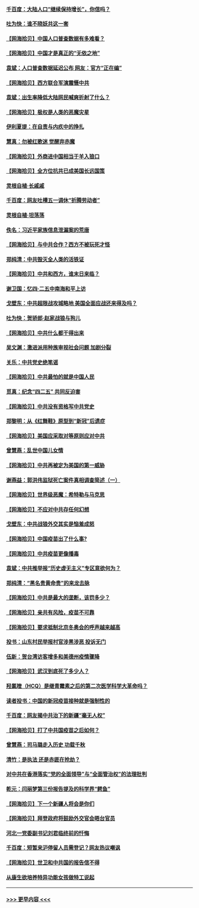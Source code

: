 #### [千百度：大陆人口“继续保持增长”，你信吗？](../pages/nsc993/n12918946.md?t=05030801) 
#### [吐为快：谁不晓妖共这一套](../pages/nsc993/n12918941.md?t=05030801) 
#### [【网海拾贝】中国人口普查数据有多难看？](../pages/nsc993/n12917822.md?t=05030801) 
#### [【网海拾贝】中国才是真正的“无依之地”](../pages/nsc993/n12915845.md?t=05030801) 
#### [袁斌：人口普查数据延迟公布 网友：官方“正在编”](../pages/nsc993/n12915748.md?t=05030801) 
#### [【网海拾贝】西方联合军演震慑中共](../pages/nsc993/n12913466.md?t=05030801) 
#### [袁斌：出生率降低大陆网民喊爽折射了什么？](../pages/nsc993/n12913365.md?t=05030801) 
#### [【网海拾贝】极权是人类的恶魔灾星](../pages/nsc993/n12910697.md?t=05030801) 
#### [伊利夏提：在自责与内疚中的挣扎](../pages/nsc993/n12910493.md?t=05030801) 
#### [慧真：勿被红歌迷 觉醒弃赤魔](../pages/nsc993/n12910485.md?t=05030801) 
#### [【网海拾贝】外商进中国相当于羊入狼口](../pages/nsc993/n12908274.md?t=05030801) 
#### [【网海拾贝】全方位抗共已成美国长远国策](../pages/nsc993/n12906878.md?t=05030801) 
#### [灵根自植‧长戚戚](../pages/nsc993/n12905585.md?t=05030801) 
#### [千百度：网友吐槽五一调休“折腾劳动者”](../pages/nsc993/n12905934.md?t=05030801) 
#### [灵根自植‧坦荡荡](../pages/nsc993/n12905562.md?t=05030801) 
#### [佚名：习近平家族信息泄漏案的荒唐](../pages/nsc993/n12904705.md?t=05030801) 
#### [【网海拾贝】与中共合作？西方不被玩死才怪](../pages/nsc993/n12903873.md?t=05030801) 
#### [郑纯清：中共毁灭全人类的活铁证](../pages/nsc993/n12903785.md?t=05030801) 
#### [【网海拾贝】中共和西方，谁末日来临？](../pages/nsc993/n12903482.md?t=05030801) 
#### [谢卫国：忆四‧二五中南海和平上访](../pages/nsc993/n12902192.md?t=05030801) 
#### [戈壁东：中共超限战攻城略地 美国全面应战还来得及吗？](../pages/nsc993/n12902297.md?t=05030801) 
#### [吐为快：贺骄郎‧赵家战狼与狗儿](../pages/nsc993/n12902280.md?t=05030801) 
#### [【网海拾贝】中共什么都干得出来](../pages/nsc993/n12897500.md?t=05030801) 
#### [吴文渊：激进派用种族审视社会问题 加剧分裂](../pages/nsc993/n12893881.md?t=05030801) 
#### [关乐：中共党史绝笔谣](../pages/nsc993/n12897270.md?t=05030801) 
#### [【网海拾贝】中共最怕的就是中国人民](../pages/nsc993/n12894705.md?t=05030801) 
#### [觅真：纪念“四二五” 共同反迫害](../pages/nsc993/n12894553.md?t=05030801) 
#### [【网海拾贝】中共没有资格写中共党史](../pages/nsc993/n12892231.md?t=05030801) 
#### [郑黎明：从《红舞鞋》原型到“新冠”后遗症](../pages/nsc993/n12890469.md?t=05030801) 
#### [【网海拾贝】美国应采取对等原则应对中共](../pages/nsc993/n12889176.md?t=05030801) 
#### [曾慧燕：乱世中国儿女情](../pages/nsc993/n12887931.md?t=05030801) 
#### [【网海拾贝】中共再被定为美国的第一威胁](../pages/nsc993/n12887580.md?t=05030801) 
#### [谢燕益：郭洪伟监狱死亡案件真相调查简述（一）](../pages/nsc993/n12885648.md?t=05030801) 
#### [【网海拾贝】世界级恶魔：希特勒与马克思](../pages/nsc993/n12884062.md?t=05030801) 
#### [【网海拾贝】不应对中共存任何幻想](../pages/nsc993/n12881460.md?t=05030801) 
#### [戈壁东：中共战狼外交其实是恼羞成怒](../pages/nsc993/n12880392.md?t=05030801) 
#### [【网海拾贝】中国疫苗出了什么事?](../pages/nsc993/n12879124.md?t=05030801) 
#### [【网海拾贝】中共疫苗更像播毒](../pages/nsc993/n12876631.md?t=05030801) 
#### [袁斌：中共推举报“历史虚无主义”专区意欲何为？](../pages/nsc993/n12876530.md?t=05030801) 
#### [郑纯清：“黑名贵黄命贵”的来龙去脉](../pages/nsc993/n12875589.md?t=05030801) 
#### [【网海拾贝】中共是最大的垄断，该罚多少？](../pages/nsc993/n12874006.md?t=05030801) 
#### [【网海拾贝】亲共有风险，疫苗不可靠](../pages/nsc993/n12872224.md?t=05030801) 
#### [【网海拾贝】要求抵制北京冬奥会的呼声越来越高](../pages/nsc993/n12868962.md?t=05030801) 
#### [投书：山东村民举报村官涉黑涉恶 投诉无门](../pages/nsc993/n12869726.md?t=05030801) 
#### [伍新：贺台湾访客增多和美德州疫情骤降](../pages/nsc993/n12865651.md?t=05030801) 
#### [【网海拾贝】武汉到底死了多少人？](../pages/nsc993/n12863707.md?t=05030801) 
#### [羟氯喹（HCQ）是继青霉素之后的第二次医学科学大革命吗？](../pages/nsc993/n12638564.md?t=05030801) 
#### [读者投书：中国的新冠疫苗接种就是强制性的](../pages/nsc993/n12859932.md?t=05030801) 
#### [千百度：网友揭中共治下的新疆“毫无人权”](../pages/nsc993/n12858385.md?t=05030801) 
#### [【网海拾贝】打了中共国疫苗之后如何？](../pages/nsc993/n12857866.md?t=05030801) 
#### [曾慧燕：司马璐走入历史 功载千秋](../pages/nsc993/n12856996.md?t=05030801) 
#### [清竹：是执法 还是赤匪在抢劫？](../pages/nsc993/n12856952.md?t=05030801) 
#### [对中共在香港落实“党的全面领导”与“全面管治权”的法理批判](../pages/nsc993/n12856929.md?t=05030801) 
#### [乾元：闫丽梦第三份报告提及的科学界“鳄鱼”](../pages/nsc993/n12855985.md?t=05030801) 
#### [【网海拾贝】下一个新疆人将会是你们](../pages/nsc993/n12855864.md?t=05030801) 
#### [【网海拾贝】拜登政府将鼓励外交官会晤台官员](../pages/nsc993/n12853615.md?t=05030801) 
#### [河北一党委副书记刘君临终前的忏悔](../pages/nsc993/n12849420.md?t=05030801) 
#### [千百度：短暂来沪停留人员需登记？网友热议嘲讽](../pages/nsc993/n12853497.md?t=05030801) 
#### [【网海拾贝】世卫和中共国的报告信不得](../pages/nsc993/n12850902.md?t=05030801) 
#### [从康生欲培养特异功能女孩做特工说起](../pages/nsc993/n12849289.md?t=05030801) 

----
#### [ >>> 更早内容 <<< ](../indexes/nsc993-earlier.md)
